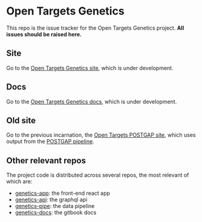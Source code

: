 # Open Targets Genetics
This repo is the issue tracker for the Open Targets Genetics project. **All issues should be raised here.**

## Site
Go to the [Open Targets Genetics site](https://admiring-dubinsky-cb7f95.netlify.com/), which is under development.

## Docs
Go to the [Open Targets Genetics docs](https://opentargets.gitbook.io/open-targets-genetics-documentation/), which is under development.

## Old site
Go to the previous incarnation, the [Open Targets POSTGAP site](https://postgap.opentargets.io/), which uses output from the [POSTGAP pipeline](https://github.com/ensembl/postgap).

## Other relevant repos
The project code is distributed across several repos, the most relevant of which are:
* [genetics-app](https://github.com/opentargets/genetics-app): the front-end react app
* [genetics-api](https://github.com/opentargets/genetics-api): the graphql api
* [genetics-pipe](https://github.com/opentargets/genetics-pipe): the data pipeline
* [genetics-docs](https://github.com/opentargets/genetics-docs): the gitbook docs

